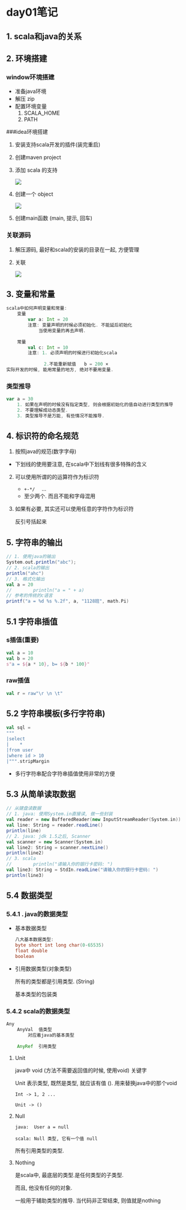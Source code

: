 # day01笔记

## 1. scala和java的关系

## 2. 环境搭建

### window环境搭建

- 准备java环境
- 解压 zip
- 配置环境变量
  1. SCALA_HOME
  2. PATH

###idea环境搭建

1. 安装支持scala开发的插件(装完重启)
2. 创建maven project

3. 添加 scala 的支持

   ![](http://lizhenchao.oss-cn-shenzhen.aliyuncs.com/1587350706.png)

4. 创建一个 object 

   ![](http://lizhenchao.oss-cn-shenzhen.aliyuncs.com/1587350744.png)

   

5. 创建main函数   (main, 提示, 回车)

### 关联源码

1. 解压源码, 最好和scala的安装的目录在一起, 方便管理

2. 关联

   ![](http://lizhenchao.oss-cn-shenzhen.aliyuncs.com/1587352959.png)



## 3. 变量和常量

```scala
scala中如何声明变量和常量:
    变量
        var a: Int = 20
        注意: 变量声明的时候必须初始化. 不能延后初始化
            当使用变量的再去声明.
            
    常量
        val c: Int = 10
        注意: 1. 必须声明的时候进行初始化scala
       
              2.不能重新赋值   b = 200 ×
实际开发的时候, 能用常量的地方, 绝对不要用变量.
```

### 类型推导

```scala
var a = 30
    1. 如果在声明的时候没有指定类型, 则会根据初始化的值自动进行类型的推导
    2. 不要理解成动态类型. 
    3. 类型推导不是万能, 有些情况不能推导.
```

## 4. 标识符的命名规范

1. 按照java的规范(数字字母)
  
- 下划线的使用要注意, 在scala中下划线有很多特殊的含义
  
2. 可以使用所谓的的运算符作为标识符
   - `+-*/  `   ...
   - 至少两个. 而且不能和字母混用

3. 如果有必要, 其实还可以使用任意的字符作为标识符

   反引号括起来

## 5. 字符串的输出

```scala
// 1. 使用java的输出
System.out.println("abc");
// 2. scala的输出
println("ahc")
// 3. 格式化输出
val a = 20
//        println("a = " + a)
// 参考的传统的c语言
printf("a = %d %s %.2f", a, "1128班", math.Pi)
```

## 5.1 字符串插值

### s插值(重要)

```scala
val a = 10
val b = 20
s"a = ${a * 10}, b= ${b * 100}"
```

### raw插值

```scala
val r = raw"\r \n \t"
```

## 5.2 字符串模板(多行字符串)

```scala
val sql =
"""
|select
|    *
|from user
|where id > 10
|""".stripMargin
```

- 多行字符串配合字符串插值使用非常的方便

## 5.3 从简单读取数据

```scala
// 从键盘读数据
// 1. java: 使用System.in直接读, 做一些封装
val reader = new BufferedReader(new InputStreamReader(System.in))
val line: String = reader.readLine()
println(line)
// 2. java: jdk 1.5之后, Scanner
val scanner = new Scanner(System.in)
val line2: String = scanner.nextLine()
println(line2)
// 3. scala
//        println("请输入你的银行卡密码: ")
val line3: String = StdIn.readLine("请输入你的银行卡密码: ")
println(line3)
```

## 5.4 数据类型

### 5.4.1 . java的数据类型

- 基本数据类型

  ```scala
  八大基本数据类型:
  byte short int long char(0-65535)
  float double
  boolean
  ```

- 引用数据类型(对象类型)

  所有的类型都是引用类型.   (String)

  基本类型的包装类

### 5.4.2 scala的数据类型

```scala
Any
	AnyVal	值类型
		对应着java的基本类型
		
	AnyRef	引用类型

```

1. Unit

   java中  void (方法不需要返回值的时候, 使用void) 关键字

   Unit 表示类型, 既然是类型, 就应该有值 (). 用来替换java中的那个void

   `Int -> 1, 2 ...`

   `Unit -> ()`

2. Null

   `java:  User a = null`

   `scala: Null 类型, 它有一个值 null`

   所有引用类型的类型.

3. Nothing

   是scala中, 最底层的类型.是任何类型的子类型. 

   而且, 他没有任何的对象. 

   一般用于辅助类型的推导. 当代码非正常结束, 则值就是nothing

